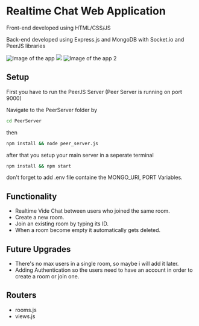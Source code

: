 # Realtime Chat Web Application
Front-end developed using HTML/CSS/JS

Back-end developed using Express.js and MongoDB with Socket.io and PeerJS libraries

![Image of the app](https://i.ibb.co/0YbfkJr/Screenshot-36.png)
<img src="https://i.ibb.co/CVVyyvh/Screenshot-37.png">
![Image of the app 2](https://i.ibb.co/CVVyyvh/Screenshot-37.png)

## Setup

First you have to run the PeerJS Server
(Peer Server is running on port 9000)

Navigate to the PeerServer folder by 

```bash
cd PeerServer
```

then 

```bash
npm install && node peer_server.js
```

after that you setup your main server in a seperate terminal

```bash
npm install && npm start
```

don't forget to add .env file containe the MONGO_URI, PORT Variables.

## Functionality
- Realtime Vide Chat between users who joined the same room.
- Create a new room.
- Join an existing room by typing its ID.
- When a room become empty it automatically gets deleted.

## Future Upgrades
- There's no max users in a single room, so maybe i will add it later.
- Adding Authentication so the users need to have an account in order to create a room or join one.

## Routers

- rooms.js
- views.js

